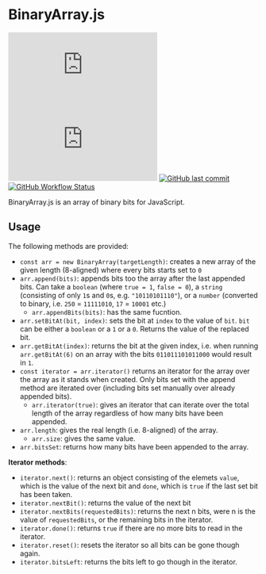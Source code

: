 # BinaryArray.js

[![npm](https://img.shields.io/npm/v/binaryarray.js)](https://www.npmjs.com/package/binaryarray.js)
[![npm bundle size](https://img.shields.io/bundlephobia/min/binaryarray.js)](https://www.npmjs.com/package/binaryarray.js)
[![GitHub last commit](https://img.shields.io/github/last-commit/StelFoog/binary-array-js)](https://github.com/StelFoog/binary-array-js)
[![GitHub Workflow Status](https://img.shields.io/github/workflow/status/StelFoog/binary-array-js/Node.js%20CI?label=tests)](https://github.com/StelFoog/binary-array-js/actions)

BinaryArray.js is an array of binary bits for JavaScript.

## Usage

The following methods are provided:

* `const arr = new BinaryArray(targetLength)`: creates a new array of the given length (8-aligned) where every bits starts set to `0`
* `arr.append(bits)`: appends bits too the array after the last appended bits. Can take a `boolean` (where `true = 1`, `false = 0`), a `string` (consisting of only `1`s and `0`s, e.g. `"10110101110"`), or a `number` (converted to binary, i.e. `250` = `11111010`, `17` = `10001` etc.)
  * `arr.appendBits(bits)`: has the same fucntion.
* `arr.setBitAt(bit, index)`: sets the bit at `index` to the value of `bit`. `bit` can be either a `boolean` or a `1` or a `0`. Returns the value of the replaced bit.
* `arr.getBitAt(index)`: returns the bit at the given index, i.e. when running `arr.getBitAt(6)` on an array with the bits `011011101011000` would result in `1`.
* `const iterator = arr.iterator()` returns an iterator for the array over the array as it stands when created. Only bits set with the append method are iterated over (including bits set manually over already appended bits).
  * `arr.iterator(true)`: gives an iterator that can iterate over the total length of the array regardless of how many bits have been appended.
* `arr.length`: gives the real length (i.e. 8-aligned) of the array.
  * `arr.size`: gives the same value.
* `arr.bitsSet`: returns how many bits have been appended to the array. 


**Iterator methods**: 
* `iterator.next()`: returns an object consisting of the elemets `value`, which is the value of the next bit and `done`, which is `true` if the last set bit has been taken.
* `iterator.nextBit()`: returns the value of the next bit
* `iterator.nextBits(requestedBits)`: returns the next n bits, were n is the value of `requestedBits`, or the remaining bits in the iterator.
* `iterator.done()`: returns `true` if there are no more bits to read in the iterator.
* `iterator.reset()`: resets the iterator so all bits can be gone though again.
* `iterator.bitsLeft`: returns the bits left to go though in the iterator.